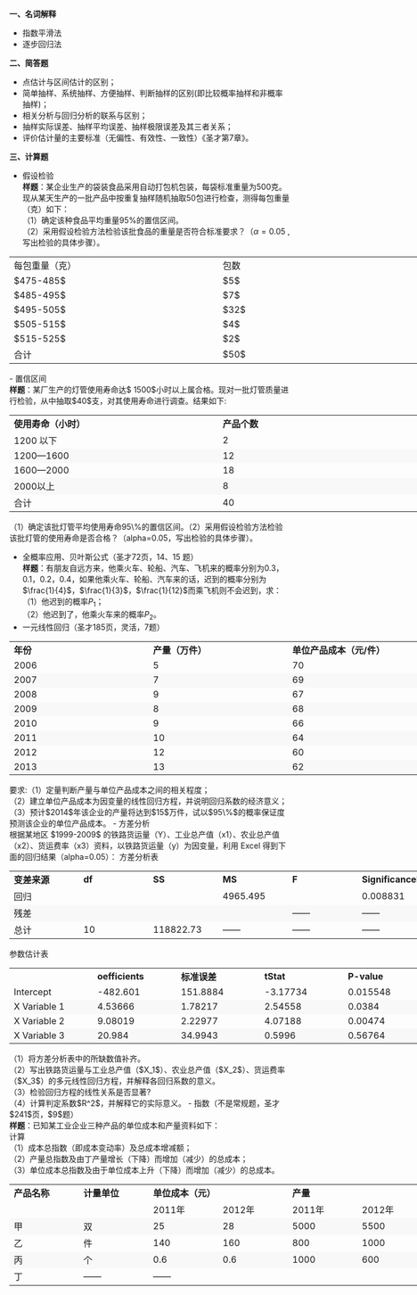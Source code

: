 <strong>一、名词解释</strong>
 

 -  指数平滑法 
-  逐步回归法 


 <strong>二、简答题</strong>
 

 -  点估计与区间估计的区别； 
-  简单抽样、系统抽样、方便抽样、判断抽样的区别(即比较概率抽样和非概率抽样)； 
-  相关分析与回归分析的联系与区别； 
-  抽样实际误差、抽样平均误差、抽样极限误差及其三者关系； 
-  评价估计量的主要标准（无偏性、有效性、一致性）《圣才第$7$章》。 


 <strong>三、计算题</strong>
 

 -  假设检验<br /><strong>样题</strong>：某企业生产的袋装食品采用自动打包机包装，每袋标准重量为$500$克。现从某天生产的一批产品中按重复抽样随机抽取$50$包进行检查，测得每包重量（克）如下： <br />（1）确定该种食品平均重量$95\%$的置信区间。<br />（2）采用假设检验方法检验该批食品的重量是否符合标准要求？（$\alpha=0.05$ ,写出检验的具体步骤）。 
<table data-lake-id="JXsPB" id="JXsPB" margin="true" class="lake-table" style="width: 750px"><colgroup><col width="375"><col width="375"></colgroup><tbody><tr data-lake-id="u9a30adcc" id="u9a30adcc"><td data-lake-id="ub2491a58" id="ub2491a58">每包重量（克）
 </td><td data-lake-id="u4dd7c66f" id="u4dd7c66f">包数
 </td></tr><tr data-lake-id="u91202df3" id="u91202df3"><td data-lake-id="ua87e4dc6" id="ua87e4dc6">$475-485$
 </td><td data-lake-id="ueee579d0" id="ueee579d0">$5$
 </td></tr><tr data-lake-id="uadea9086" id="uadea9086"><td data-lake-id="u6c709eba" id="u6c709eba">$485-495$
 </td><td data-lake-id="u343c2ba9" id="u343c2ba9">$7$
 </td></tr><tr data-lake-id="u8b00df69" id="u8b00df69"><td data-lake-id="u2b764090" id="u2b764090">$495-505$
 </td><td data-lake-id="ud6d42ee5" id="ud6d42ee5">$32$
 </td></tr><tr data-lake-id="u8f9fea81" id="u8f9fea81"><td data-lake-id="u4505b085" id="u4505b085">$505-515$​
 </td><td data-lake-id="u66002ab9" id="u66002ab9">$4$
 </td></tr><tr data-lake-id="ue137c9c7" id="ue137c9c7"><td data-lake-id="u4c9023c2" id="u4c9023c2">$515-525$
 </td><td data-lake-id="ud004d11c" id="ud004d11c">$2$
 </td></tr><tr data-lake-id="u8a4f1057" id="u8a4f1057"><td data-lake-id="u875c511f" id="u875c511f">合计
 </td><td data-lake-id="u3dd09ed9" id="u3dd09ed9">$50$
 </td></tr></tbody></table>-  置信区间<br /><strong>样题</strong>：某厂生产的灯管使用寿命达$ 1500$小时以上属合格。现对一批灯管质量进行检验，从中抽取$40$支，对其使用寿命进行调查。结果如下: ​
<table data-lake-id="q6nHw" id="q6nHw" margin="true" class="lake-table" style="width: 750px"><colgroup><col width="375"><col width="375"></colgroup><tbody><tr data-lake-id="uac580616" id="uac580616"><td data-lake-id="ud2f19d19" id="ud2f19d19"><strong>使用寿命（小时）</strong>
 </td><td data-lake-id="u4035f4b5" id="u4035f4b5"><strong>产品个数</strong>
 </td></tr><tr data-lake-id="ue0b70d3d" id="ue0b70d3d"><td data-lake-id="u2981f65e" id="u2981f65e">1200 以下
 </td><td data-lake-id="uf8395418" id="uf8395418">2 
 </td></tr><tr data-lake-id="u838eb68c" id="u838eb68c"><td data-lake-id="uaed9d02c" id="uaed9d02c" style="background-color: rgb(248, 248, 248)">1200—1600 
 </td><td data-lake-id="u01945009" id="u01945009" style="background-color: rgb(248, 248, 248)"> 12
 </td></tr><tr data-lake-id="u899236ae" id="u899236ae"><td data-lake-id="uffc200a3" id="uffc200a3">1600—2000 
 </td><td data-lake-id="u3105e683" id="u3105e683">18
 </td></tr><tr data-lake-id="u3dbd2c93" id="u3dbd2c93"><td data-lake-id="u59ad7513" id="u59ad7513" style="background-color: rgb(248, 248, 248)">2000以上
 </td><td data-lake-id="u696a478d" id="u696a478d" style="background-color: rgb(248, 248, 248)"> 8
 </td></tr><tr data-lake-id="u514f9014" id="u514f9014"><td data-lake-id="ue88f267f" id="ue88f267f">合计
 </td><td data-lake-id="ue9694077" id="ue9694077"> 40
 </td></tr></tbody></table>（1）确定该批灯管平均使用寿命95\%的置信区间。（2）采用假设检验方法检验该批灯管的使用寿命是否合格？（alpha=0.05，写出检验的具体步骤）。
 ​

 - 全概率应用、贝叶斯公式（圣才$72$页，$14$、$15$ 题）<br /><strong>样题</strong>：有朋友自远方来，他乘火车、轮船、汽车、飞机来的概率分别为$0.3$，$0.1$，$0.2$，$0.4$，如果他乘火车、轮船、汽车来的话，迟到的概率分别为$\frac{1}{4}$，$\frac{1}{3}$，$\frac{1}{12}$而乘飞机则不会迟到，求：<br />（1）他迟到的概率$P_1$；<br />（2）他迟到了，他乘火车来的概率$P_2$。 
-  一元线性回归（圣才$185$页，灵活，$7$题） 
<table data-lake-id="DuV5E" id="DuV5E" margin="true" class="lake-table" style="width: 750px"><colgroup><col width="250"><col width="250"><col width="250"></colgroup><tbody><tr data-lake-id="u293d2fc9" id="u293d2fc9"><td data-lake-id="u427ba692" id="u427ba692"><strong>年份</strong>
 </td><td data-lake-id="ufc6c627f" id="ufc6c627f"><strong>产量（万件）</strong>
 </td><td data-lake-id="ucaf26f28" id="ucaf26f28"><strong>单位产品成本（元/件）</strong>
 </td></tr><tr data-lake-id="u83c57dd4" id="u83c57dd4"><td data-lake-id="ufb28ad53" id="ufb28ad53"> 2006
 </td><td data-lake-id="u11bfda0d" id="u11bfda0d">5
 </td><td data-lake-id="u1fe7527e" id="u1fe7527e">70
 </td></tr><tr data-lake-id="u58ed52d0" id="u58ed52d0"><td data-lake-id="uc076d5bd" id="uc076d5bd" style="background-color: rgb(248, 248, 248)">2007
 </td><td data-lake-id="uc841ca6a" id="uc841ca6a" style="background-color: rgb(248, 248, 248)">7 
 </td><td data-lake-id="uced73491" id="uced73491" style="background-color: rgb(248, 248, 248)">69
 </td></tr><tr data-lake-id="u2be6c728" id="u2be6c728"><td data-lake-id="u3397ecee" id="u3397ecee">2008
 </td><td data-lake-id="ue41aa792" id="ue41aa792">9 
 </td><td data-lake-id="u6af79f6a" id="u6af79f6a">67 
 </td></tr><tr data-lake-id="ue62c0b1d" id="ue62c0b1d"><td data-lake-id="ue62964f9" id="ue62964f9" style="background-color: rgb(248, 248, 248)">2009
 </td><td data-lake-id="uc803275e" id="uc803275e" style="background-color: rgb(248, 248, 248)">8 
 </td><td data-lake-id="uf621e574" id="uf621e574" style="background-color: rgb(248, 248, 248)">68 
 </td></tr><tr data-lake-id="u04a8f533" id="u04a8f533"><td data-lake-id="uf0bfe8c9" id="uf0bfe8c9">2010
 </td><td data-lake-id="u71b0c52e" id="u71b0c52e">9 
 </td><td data-lake-id="ud5fab081" id="ud5fab081">66 
 </td></tr><tr data-lake-id="u31205792" id="u31205792"><td data-lake-id="u225722af" id="u225722af" style="background-color: rgb(248, 248, 248)">2011
 </td><td data-lake-id="udbd68a48" id="udbd68a48" style="background-color: rgb(248, 248, 248)">10
 </td><td data-lake-id="u3f9128b8" id="u3f9128b8" style="background-color: rgb(248, 248, 248)">64 
 </td></tr><tr data-lake-id="u5fd84c62" id="u5fd84c62"><td data-lake-id="u518e9c49" id="u518e9c49">2012
 </td><td data-lake-id="u93f76653" id="u93f76653">12
 </td><td data-lake-id="u535fdaeb" id="u535fdaeb"> 60 
 </td></tr><tr data-lake-id="uea709afb" id="uea709afb"><td data-lake-id="ub2e46cf5" id="ub2e46cf5" style="background-color: rgb(248, 248, 248)">2013
 </td><td data-lake-id="u0d1ddcfa" id="u0d1ddcfa" style="background-color: rgb(248, 248, 248)">13
 </td><td data-lake-id="u59692dfa" id="u59692dfa" style="background-color: rgb(248, 248, 248)"> 62 
 </td></tr></tbody></table> 要求:（1）定量判断产量与单位产品成本之间的相关程度；<br />（2）建立单位产品成本为因变量的线性回归方程，并说明回归系数的经济意义；<br />（3）预计$2014$年该企业的产量将达到$15$万件，试以$95\%$的概率保证度预测该企业的单位产品成本。 
 - 方差分析<br />根据某地区 $1999-2009$ 的铁路货运量（Y）、工业总产值（x1）、农业总产值（x2）、货运费率（x3）资料，以铁路货运量（y）为因变量，利用 Excel 得到下面的回归结果（alpha=0.05）：
方差分析表
 <table data-lake-id="NiZgB" id="NiZgB" margin="true" class="lake-table" style="width: 750px"><colgroup><col width="125"><col width="125"><col width="125"><col width="125"><col width="125"><col width="125"></colgroup><tbody><tr data-lake-id="u7b047bef" id="u7b047bef"><td data-lake-id="u93afffdc" id="u93afffdc"><strong>变差来源</strong>
 </td><td data-lake-id="u4bd8fa96" id="u4bd8fa96"><strong> df</strong>
 </td><td data-lake-id="u99abda7c" id="u99abda7c"><strong>SS</strong>
 </td><td data-lake-id="uc54e7fbb" id="uc54e7fbb"><strong> MS </strong>
 </td><td data-lake-id="u7121d58d" id="u7121d58d"><strong> F </strong>
 </td><td data-lake-id="u4b9abe05" id="u4b9abe05"><strong>Significance</strong><strong>F</strong>
 </td></tr><tr data-lake-id="ud487628c" id="ud487628c"><td data-lake-id="u5aec6cf4" id="u5aec6cf4">回归
 </td><td data-lake-id="u7ffc98e6" id="u7ffc98e6"></td><td data-lake-id="u7edf431e" id="u7edf431e"></td><td data-lake-id="uddc96b46" id="uddc96b46">4965.495
 </td><td data-lake-id="u6d456b10" id="u6d456b10"></td><td data-lake-id="u6fb62ab0" id="u6fb62ab0">0.008831
 </td></tr><tr data-lake-id="u4312e24a" id="u4312e24a"><td data-lake-id="u61fb2caf" id="u61fb2caf" style="background-color: rgb(248, 248, 248)">残差
 </td><td data-lake-id="u6463a88c" id="u6463a88c" style="background-color: rgb(248, 248, 248)"></td><td data-lake-id="uaa8d2e7f" id="uaa8d2e7f" style="background-color: rgb(248, 248, 248)"></td><td data-lake-id="u242961e2" id="u242961e2" style="background-color: rgb(248, 248, 248)"></td><td data-lake-id="udf9ea491" id="udf9ea491" style="background-color: rgb(248, 248, 248)">——
 </td><td data-lake-id="udb8e7e48" id="udb8e7e48" style="background-color: rgb(248, 248, 248)">——
 </td></tr><tr data-lake-id="u1d5cd8df" id="u1d5cd8df"><td data-lake-id="ua2a5210e" id="ua2a5210e">总计
 </td><td data-lake-id="u09f03f58" id="u09f03f58">10 
 </td><td data-lake-id="uaccd2caf" id="uaccd2caf">118822.73
 </td><td data-lake-id="uaf0b260e" id="uaf0b260e">——
 </td><td data-lake-id="u34d4d2b0" id="u34d4d2b0">——
 </td><td data-lake-id="u4f11c0bf" id="u4f11c0bf">——
 </td></tr></tbody></table>

 参数估计表
 <table data-lake-id="U1BPH" id="U1BPH" margin="true" class="lake-table" style="width: 750px"><colgroup><col width="150"><col width="150"><col width="150"><col width="150"><col width="150"></colgroup><tbody><tr data-lake-id="uf3b67398" id="uf3b67398"><td data-lake-id="u4789b155" id="u4789b155"></td><td data-lake-id="udc61bcca" id="udc61bcca"><strong> oefficients</strong>
 </td><td data-lake-id="u793b209f" id="u793b209f"><strong>标准误差</strong>
 </td><td data-lake-id="u0c3c40ef" id="u0c3c40ef"><strong>t</strong><strong>Stat</strong>
 </td><td data-lake-id="u6810bf24" id="u6810bf24"><strong> P-value</strong>
 </td></tr><tr data-lake-id="u939c94de" id="u939c94de"><td data-lake-id="u87f41e0f" id="u87f41e0f">Intercept 
 </td><td data-lake-id="u64e2511f" id="u64e2511f">-482.601 
 </td><td data-lake-id="u410fe12f" id="u410fe12f">151.8884 
 </td><td data-lake-id="u13ea52ab" id="u13ea52ab">-3.17734 
 </td><td data-lake-id="u8a20376a" id="u8a20376a">0.015548
 </td></tr><tr data-lake-id="u91fb9cb5" id="u91fb9cb5"><td data-lake-id="ufbf5dc53" id="ufbf5dc53" style="background-color: rgb(248, 248, 248)">X Variable 1
 </td><td data-lake-id="ud1effc9d" id="ud1effc9d" style="background-color: rgb(248, 248, 248)"> 4.53666
 </td><td data-lake-id="ud10888d8" id="ud10888d8" style="background-color: rgb(248, 248, 248)">1.78217
 </td><td data-lake-id="uff6198b5" id="uff6198b5" style="background-color: rgb(248, 248, 248)">2.54558 
 </td><td data-lake-id="u7a5874ce" id="u7a5874ce" style="background-color: rgb(248, 248, 248)">0.0384 
 </td></tr><tr data-lake-id="u4586874b" id="u4586874b"><td data-lake-id="ud1a28f30" id="ud1a28f30">X Variable 2
 </td><td data-lake-id="u7bf7bb84" id="u7bf7bb84">9.08019 
 </td><td data-lake-id="udd861ec9" id="udd861ec9"> 2.22977
 </td><td data-lake-id="ub648cd60" id="ub648cd60">4.07188
 </td><td data-lake-id="u08ad1fc2" id="u08ad1fc2">0.00474
 </td></tr><tr data-lake-id="u7a777b4a" id="u7a777b4a"><td data-lake-id="ufdea32d8" id="ufdea32d8" style="background-color: rgb(248, 248, 248)"> X  Variable 3
 </td><td data-lake-id="uefbd67ca" id="uefbd67ca" style="background-color: rgb(248, 248, 248)">20.984
 </td><td data-lake-id="ub3ef0227" id="ub3ef0227" style="background-color: rgb(248, 248, 248)"> 34.9943
 </td><td data-lake-id="u426bbc41" id="u426bbc41" style="background-color: rgb(248, 248, 248)">0.5996 
 </td><td data-lake-id="ubb1a2844" id="ubb1a2844" style="background-color: rgb(248, 248, 248)">0.56764 
 </td></tr></tbody></table>（1）将方差分析表中的所缺数值补齐。<br />（2）写出铁路货运量与工业总产值（$X_1$）、农业总产值（$X_2$）、货运费率（$X_3$）的多元线性回归方程，并解释各回归系数的意义。<br />（3）检验回归方程的线性关系是否显著?<br />（4）计算判定系数$R^2$，并解释它的实际意义。 
 - 指数（不是常规题，圣才$241$页，$9$题）<br /><strong>样题</strong>：已知某工业企业三种产品的单位成本和产量资料如下： <br />计算<br />（1）成本总指数（即成本变动率）及总成本增减额；<br />（2）产量总指数及由丁产量增长（下降）而增加（减少）的总成本；<br />（3）单位成本总指数及由于单位成本上升（下降）而增加（减少）的总成本。 
<table data-lake-id="rtf8u" id="rtf8u" margin="true" class="lake-table" style="width: 750px"><colgroup><col width="125"><col width="125"><col width="125"><col width="125"><col width="125"><col width="125"></colgroup><tbody><tr data-lake-id="u2e081549" id="u2e081549"><td data-lake-id="u12544798" id="u12544798"><strong>产品名称</strong>
 </td><td data-lake-id="u553ff2c1" id="u553ff2c1"><strong>计量单位</strong>
 </td><td data-lake-id="ua4334953" id="ua4334953"><strong>单位成本（元）</strong>
 </td><td data-lake-id="uac2abc5d" id="uac2abc5d"></td><td data-lake-id="u040a730f" id="u040a730f"><strong>产量</strong>
 </td><td data-lake-id="uef3f031d" id="uef3f031d"></td></tr><tr data-lake-id="ub7b41d1f" id="ub7b41d1f"><td data-lake-id="ud595244a" id="ud595244a"></td><td data-lake-id="uc2c108fe" id="uc2c108fe"></td><td data-lake-id="uf61c508e" id="uf61c508e">2011年
 </td><td data-lake-id="u510ef5c5" id="u510ef5c5">2012年
 </td><td data-lake-id="u4e52b0d0" id="u4e52b0d0">2011年
 </td><td data-lake-id="u78bd8cc2" id="u78bd8cc2">2012年
 </td></tr><tr data-lake-id="u83f23cdd" id="u83f23cdd"><td data-lake-id="u385ffe2b" id="u385ffe2b" style="background-color: rgb(248, 248, 248)">甲
 </td><td data-lake-id="u3cf21f94" id="u3cf21f94" style="background-color: rgb(248, 248, 248)">双
 </td><td data-lake-id="u2b665d5b" id="u2b665d5b" style="background-color: rgb(248, 248, 248)"> 25 
 </td><td data-lake-id="ue086244a" id="ue086244a" style="background-color: rgb(248, 248, 248)">28 
 </td><td data-lake-id="u4fbd0f20" id="u4fbd0f20" style="background-color: rgb(248, 248, 248)">5000 
 </td><td data-lake-id="u27820101" id="u27820101" style="background-color: rgb(248, 248, 248)">5500
 </td></tr><tr data-lake-id="u51cb9dcc" id="u51cb9dcc"><td data-lake-id="u1758fe33" id="u1758fe33">乙
 </td><td data-lake-id="u847a469c" id="u847a469c">件
 </td><td data-lake-id="u303751dc" id="u303751dc">140 
 </td><td data-lake-id="ucc191b2d" id="ucc191b2d">160 
 </td><td data-lake-id="u794d44b2" id="u794d44b2"> 800
 </td><td data-lake-id="u65bbdbed" id="u65bbdbed">1000
 </td></tr><tr data-lake-id="u27afe57b" id="u27afe57b"><td data-lake-id="ub1dfba73" id="ub1dfba73" style="background-color: rgb(248, 248, 248)">丙
 </td><td data-lake-id="u9f6f5229" id="u9f6f5229" style="background-color: rgb(248, 248, 248)">个
 </td><td data-lake-id="u7d2a8a50" id="u7d2a8a50" style="background-color: rgb(248, 248, 248)"> 0.6 
 </td><td data-lake-id="u815f7da7" id="u815f7da7" style="background-color: rgb(248, 248, 248)"> 0.6
 </td><td data-lake-id="ubc4ca90a" id="ubc4ca90a" style="background-color: rgb(248, 248, 248)">1000 
 </td><td data-lake-id="uf3772e0c" id="uf3772e0c" style="background-color: rgb(248, 248, 248)">600 
 </td></tr><tr data-lake-id="u70045fc6" id="u70045fc6"><td data-lake-id="u169d54e1" id="u169d54e1">丁
 </td><td data-lake-id="uf7e91feb" id="uf7e91feb">——
 </td><td data-lake-id="u3b7a05c0" id="u3b7a05c0">——
 </td><td data-lake-id="u4a1de846" id="u4a1de846"></td><td data-lake-id="u16a4db1e" id="u16a4db1e"></td><td data-lake-id="u070f3cc7" id="u070f3cc7"></td></tr></tbody></table>​

 